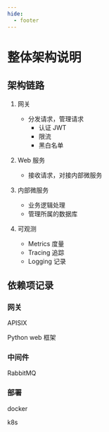 ```yaml
---
hide:
  - footer
---
```



# 整体架构说明

## 架构链路

1. 网关

     - 分发请求，管理请求
       - 认证 JWT
       - 限流
       - 黑白名单

2. Web 服务

     - 接收请求，对接内部微服务

3. 内部微服务

     - 业务逻辑处理
     - 管理所属的数据库

4. 可观测
   
     - Metrics 度量
     - Tracing 追踪
     - Logging 记录

## 依赖项记录

### 网关
  
APISIX

Python web 框架

### 中间件

RabbitMQ

### 部署

docker

k8s


